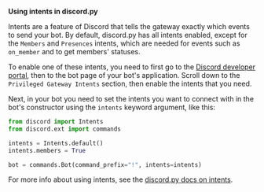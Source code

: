 **Using intents in discord.py**

Intents are a feature of Discord that tells the gateway exactly which events to send your bot. By default, discord.py has all intents enabled, except for the `Members` and `Presences` intents, which are needed for events such as `on_member` and to get members' statuses.

To enable one of these intents, you need to first go to the [Discord developer portal](https://discord.com/developers/applications), then to the bot page of your bot's application. Scroll down to the `Privileged Gateway Intents` section, then enable the intents that you need.

Next, in your bot you need to set the intents you want to connect with in the bot's constructor using the `intents` keyword argument, like this:

```py
from discord import Intents
from discord.ext import commands

intents = Intents.default()
intents.members = True

bot = commands.Bot(command_prefix="!", intents=intents)
```

For more info about using intents, see the [discord.py docs on intents](https://discordpy.readthedocs.io/en/latest/intents.html).
